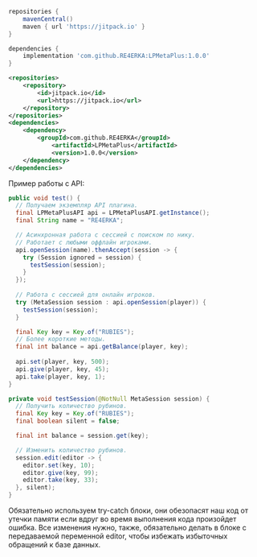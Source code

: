 
```groovy
repositories {
    mavenCentral()
    maven { url 'https://jitpack.io' }
}

dependencies {
    implementation 'com.github.RE4ERKA:LPMetaPlus:1.0.0'
}
```
```xml
<repositories>
	<repository>
		<id>jitpack.io</id>
		<url>https://jitpack.io</url>
	</repository>
</repositories>
<dependencies>
	<dependency>
		<groupId>com.github.RE4ERKA</groupId>
	        <artifactId>LPMetaPlus</artifactId>
	        <version>1.0.0</version>
	</dependency>
</dependencies>
```

Пример работы с API:
```java
public void test() {
  // Получаем экземпляр API плагина.
  final LPMetaPlusAPI api = LPMetaPlusAPI.getInstance();
  final String name = "RE4ERKA";

  // Асинхронная работа с сессией с поиском по нику.
  // Работает с любыми оффлайн игроками.
  api.openSession(name).thenAccept(session -> {
    try (Session ignored = session) {
      testSession(session);
    }
  });
 
  // Работа с сессией для онлайн игроков.
  try (MetaSession session : api.openSession(player)) {
    testSession(session);
  }

  final Key key = Key.of("RUBIES");
  // Более короткие методы.
  final int balance = api.getBalance(player, key);
 
  api.set(player, key, 500);
  api.give(player, key, 45);
  api.take(player, key, 1);
}

private void testSession(@NotNull MetaSession session) {
  // Получить количество рубинов.
  final Key key = Key.of("RUBIES");
  final boolean silent = false;

  final int balance = session.get(key);

  // Изменить количество рубинов.
  session.edit(editor -> {
    editor.set(key, 10);
    editor.give(key, 99);
    editor.take(key, 33);
  }, silent);
}
```

Обязательно используем try-catch блоки, они обезопасят наш код от утечки памяти если вдруг во время выполнения кода произойдет ошибка. Все изменения нужно, также, обязательно делать в блоке с передаваемой переменной editor, чтобы избежать избыточных обращений к базе данных.
